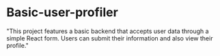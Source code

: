 # Basic-user-profiler
"This project features a basic backend that accepts user data through a simple React form. Users can submit their information and also view their profile."
